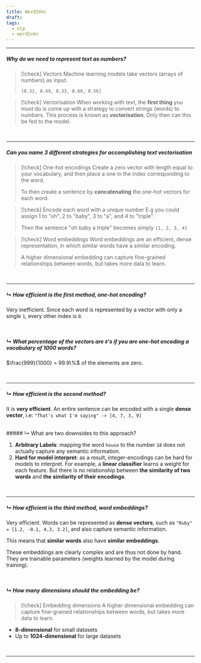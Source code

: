 ```yaml
---
title: Word2Vec
draft: 
tags:
  - nlp
  - word2vec
---
```



---

##### Why do we need to represent text as numbers? 

>[!check] Vectors
>Machine learning models take vectors (arrays of numbers) as input. 
>
>`[0.32, 0.49, 0.33, 0.69, 0.56]`

> [!check] Vectorisation 
> When working with text, the **first thing** you must do is come up with a strategy to convert strings (words) to numbers. This process is known as **vectorisation**. Only then can this be fed to the model. 

<br> 

---

##### Can you name 3 different strategies for accomplishing text vectorisation


> [!check] One-hot encodings 
> Create a zero vector with length equal to your vocabulary, and then place a one in the index corresponding to the word. 
> 
> To then create a sentence by **concatenating** the one-hot vectors for each word. 


> [!check] Encode each word with a unique number
> E.g you could assign 1 to "oh", 2 to "baby", 3 to "a", and 4 to "triple". 
> 
> Then the sentence "oh baby a triple" becomes simply `[1, 2, 3, 4]`


> [!check] Word embeddings
> Word embeddings are an efficient, dense representation, in which similar words have a similar encoding. 
> 
> A higher dimensional embedding can capture fine-grained relationships between words, but takes more data to learn.



<br>

---
##### ↳ How efficient is the first method, one-hot encoding? 

Very inefficient. Since each word is represented by a vector with only a single `1`, every other index is `0`. 

<br>

##### ↳ What percentage of the vectors are `0`'s if you are one-hot encoding a vocabulary of **1000** words? 

$\frac{999}{1000} = 99.9\%$ of the elements are zero.

<br>

---

##### ↳ How efficient is the second method? 

It is **very efficient**. An entire sentence can be encoded with a single **dense vector**, i.e:
`"That's what I'm saying" -> [4, 7, 3, 9]`

<br>
##### ↳ What are two downsides to this approach?  

1. **Arbitrary Labels**: mapping the word `house` to the number `18` does not actually capture any semantic information. 
2. **Hard for model interpret**: as a result, integer-encodings can be hard for models to interpret. For example, a **linear classifier** learns a weight for each feature. But there is no relationship between **the similarity of two words** and **the similarity of their encodings**. 

<br>

---

##### ↳ How efficient is the third method, word embeddings? 

Very efficient. Words can be represented as **dense vectors**, such as `"Ruby" = [1.2, -0.1, 4.3, 3.2]`, and also capture semantic information. 

This means that **similar words** also have **similar embeddings**. 

These embeddings are clearly complex and are thus not done by hand. They are trainable parameters (weights learned by the model during training). 

<br>

##### ↳ How many dimensions should the embedding be? 

> [!check] Embedding dimensions
> A higher dimensional embedding can capture fine-grained relationships between words, but takes more data to learn.

- **8-dimensional** for small datasets
- Up to **1024-dimensional** for large datasets

<br>

---

